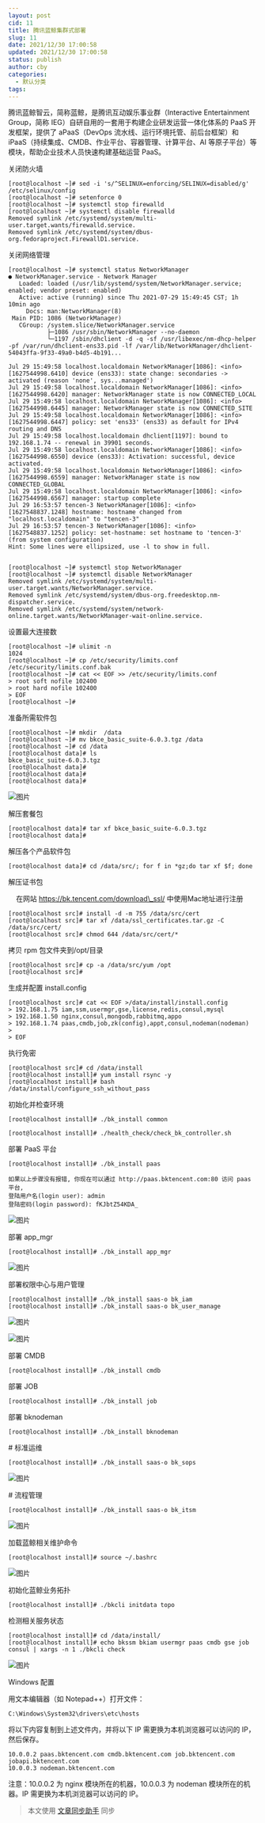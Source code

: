 ```yaml
---
layout: post
cid: 11
title: 腾讯蓝鲸集群式部署
slug: 11
date: 2021/12/30 17:00:58
updated: 2021/12/30 17:00:58
status: publish
author: cby
categories: 
  - 默认分类
tags: 
---
```



 腾讯蓝鲸智云，简称蓝鲸，是腾讯互动娱乐事业群（Interactive Entertainment Group，简称 IEG）自研自用的一套用于构建企业研发运营一体化体系的 PaaS 开发框架，提供了 aPaaS（DevOps 流水线、运行环境托管、前后台框架）和 iPaaS（持续集成、CMDB、作业平台、容器管理、计算平台、AI 等原子平台）等模块，帮助企业技术人员快速构建基础运营 PaaS。

  

  

关闭防火墙

  

```
[root@localhost ~]# sed -i 's/^SELINUX=enforcing/SELINUX=disabled/g' /etc/selinux/config
[root@localhost ~]# setenforce 0
[root@localhost ~]# systemctl stop firewalld
[root@localhost ~]# systemctl disable firewalld
Removed symlink /etc/systemd/system/multi-user.target.wants/firewalld.service.
Removed symlink /etc/systemd/system/dbus-org.fedoraproject.FirewallD1.service.
```

  

关闭网络管理

  

```
[root@localhost ~]# systemctl status NetworkManager
● NetworkManager.service - Network Manager
   Loaded: loaded (/usr/lib/systemd/system/NetworkManager.service; enabled; vendor preset: enabled)
   Active: active (running) since Thu 2021-07-29 15:49:45 CST; 1h 10min ago
     Docs: man:NetworkManager(8)
 Main PID: 1086 (NetworkManager)
   CGroup: /system.slice/NetworkManager.service
           ├─1086 /usr/sbin/NetworkManager --no-daemon
           └─1197 /sbin/dhclient -d -q -sf /usr/libexec/nm-dhcp-helper -pf /var/run/dhclient-ens33.pid -lf /var/lib/NetworkManager/dhclient-54043ffa-9f33-49a0-b4d5-4b191...

Jul 29 15:49:58 localhost.localdomain NetworkManager[1086]: <info>  [1627544998.6410] device (ens33): state change: secondaries -> activated (reason 'none', sys...managed')
Jul 29 15:49:58 localhost.localdomain NetworkManager[1086]: <info>  [1627544998.6420] manager: NetworkManager state is now CONNECTED_LOCAL
Jul 29 15:49:58 localhost.localdomain NetworkManager[1086]: <info>  [1627544998.6445] manager: NetworkManager state is now CONNECTED_SITE
Jul 29 15:49:58 localhost.localdomain NetworkManager[1086]: <info>  [1627544998.6447] policy: set 'ens33' (ens33) as default for IPv4 routing and DNS
Jul 29 15:49:58 localhost.localdomain dhclient[1197]: bound to 192.168.1.74 -- renewal in 39901 seconds.
Jul 29 15:49:58 localhost.localdomain NetworkManager[1086]: <info>  [1627544998.6550] device (ens33): Activation: successful, device activated.
Jul 29 15:49:58 localhost.localdomain NetworkManager[1086]: <info>  [1627544998.6559] manager: NetworkManager state is now CONNECTED_GLOBAL
Jul 29 15:49:58 localhost.localdomain NetworkManager[1086]: <info>  [1627544998.6567] manager: startup complete
Jul 29 16:53:57 tencen-3 NetworkManager[1086]: <info>  [1627548837.1248] hostname: hostname changed from "localhost.localdomain" to "tencen-3"
Jul 29 16:53:57 tencen-3 NetworkManager[1086]: <info>  [1627548837.1252] policy: set-hostname: set hostname to 'tencen-3' (from system configuration)
Hint: Some lines were ellipsized, use -l to show in full.


[root@localhost ~]# systemctl stop NetworkManager
[root@localhost ~]# systemctl disable NetworkManager
Removed symlink /etc/systemd/system/multi-user.target.wants/NetworkManager.service.
Removed symlink /etc/systemd/system/dbus-org.freedesktop.nm-dispatcher.service.
Removed symlink /etc/systemd/system/network-online.target.wants/NetworkManager-wait-online.service.
```

  

设置最大连接数

  

```
[root@localhost ~]# ulimit -n
1024
[root@localhost ~]# cp /etc/security/limits.conf /etc/security/limits.conf.bak
[root@localhost ~]# cat << EOF >> /etc/security/limits.conf
> root soft nofile 102400
> root hard nofile 102400
> EOF
[root@localhost ~]#
```

  

准备所需软件包

  

```
[root@localhost ~]# mkdir  /data
[root@localhost ~]# mv bkce_basic_suite-6.0.3.tgz /data
[root@localhost ~]# cd /data
[root@localhost data]# ls
bkce_basic_suite-6.0.3.tgz
[root@localhost data]# 
[root@localhost data]# 
[root@localhost data]#
```

  

![图片](https://p3-juejin.byteimg.com/tos-cn-i-k3u1fbpfcp/dc57f354d6094d55942f21373bcd7a11~tplv-k3u1fbpfcp-zoom-1.image)

  

解压套餐包

  

```
[root@localhost data]# tar xf bkce_basic_suite-6.0.3.tgz
[root@localhost data]#
```

  

解压各个产品软件包

  

  

```
[root@localhost data]# cd /data/src/; for f in *gz;do tar xf $f; done
```

  

解压证书包

    在网站 https://bk.tencent.com/download\_ssl/ 中使用Mac地址进行注册

```
[root@localhost src]# install -d -m 755 /data/src/cert
[root@localhost src]# tar xf /data/ssl_certificates.tar.gz -C /data/src/cert/
[root@localhost src]# chmod 644 /data/src/cert/*
```

  

拷贝 rpm 包文件夹到/opt/目录

  

```
[root@localhost src]# cp -a /data/src/yum /opt
[root@localhost src]#

```

  

  

生成并配置 install.config

  

```
[root@localhost src]# cat << EOF >/data/install/install.config
> 192.168.1.75 iam,ssm,usermgr,gse,license,redis,consul,mysql
> 192.168.1.50 nginx,consul,mongodb,rabbitmq,appo
> 192.168.1.74 paas,cmdb,job,zk(config),appt,consul,nodeman(nodeman)
> 
> EOF
```

  

  

执行免密

  

```
[root@localhost src]# cd /data/install
[root@localhost install]# yum install rsync -y
[root@localhost install]# bash /data/install/configure_ssh_without_pass
```

  

  

初始化并检查环境

  

```
[root@localhost install]# ./bk_install common

[root@localhost install]# ./health_check/check_bk_controller.sh
```

  

部署 PaaS 平台

  

```
[root@localhost install]# ./bk_install paas

如果以上步骤没有报错, 你现在可以通过 http://paas.bktencent.com:80 访问 paas 平台,
登陆用户名(login user): admin
登陆密码(login password): fKJbtZ54KDA_

```

  

![图片](https://p3-juejin.byteimg.com/tos-cn-i-k3u1fbpfcp/c10e4f44c1c84419be9c13cd9aab6c5d~tplv-k3u1fbpfcp-zoom-1.image)

  

部署 app\_mgr

  

```
[root@localhost install]# ./bk_install app_mgr
```

  

![图片](https://p3-juejin.byteimg.com/tos-cn-i-k3u1fbpfcp/86e2b68f6ff544a0929c4905a7dec5cb~tplv-k3u1fbpfcp-zoom-1.image)

  

部署权限中心与用户管理

  

```
[root@localhost install]# ./bk_install saas-o bk_iam
[root@localhost install]# ./bk_install saas-o bk_user_manage
```

  

![图片](https://p3-juejin.byteimg.com/tos-cn-i-k3u1fbpfcp/a0487790bf664ca68e7f153f5da3ee29~tplv-k3u1fbpfcp-zoom-1.image)

  

![图片](https://p3-juejin.byteimg.com/tos-cn-i-k3u1fbpfcp/acf1458099c14e05bbbdb39395d4da44~tplv-k3u1fbpfcp-zoom-1.image)

  

部署 CMDB

  

```
[root@localhost install]# ./bk_install cmdb
```

  

部署 JOB

  

```
[root@localhost install]# ./bk_install job
```

  

部署 bknodeman

  

```
[root@localhost install]# ./bk_install bknodeman
```

  

\# 标准运维

  

```
[root@localhost install]# ./bk_install saas-o bk_sops
```

  

![图片](https://p3-juejin.byteimg.com/tos-cn-i-k3u1fbpfcp/5b093f8b47e74210937e609a77ceac66~tplv-k3u1fbpfcp-zoom-1.image)

  

\# 流程管理

  

```
[root@localhost install]# ./bk_install saas-o bk_itsm
```

  

![图片](https://p3-juejin.byteimg.com/tos-cn-i-k3u1fbpfcp/b508727c928a4bf6ac4e3369dbebb28a~tplv-k3u1fbpfcp-zoom-1.image)

  

加载蓝鲸相关维护命令

  

```
[root@localhost install]# source ~/.bashrc
```

  

![图片](https://p3-juejin.byteimg.com/tos-cn-i-k3u1fbpfcp/2bfd5fb61a184ff0b3f973ba3d0be906~tplv-k3u1fbpfcp-zoom-1.image)

  

初始化蓝鲸业务拓扑

  

```
[root@localhost install]# ./bkcli initdata topo
```

  

  

检测相关服务状态

  

```
[root@localhost install]# cd /data/install/
[root@localhost install]# echo bkssm bkiam usermgr paas cmdb gse job consul | xargs -n 1 ./bkcli check
```

  

![图片](https://p3-juejin.byteimg.com/tos-cn-i-k3u1fbpfcp/9e944b2f2b424c7cbf2d9eb6568afe13~tplv-k3u1fbpfcp-zoom-1.image)

  

  

Windows 配置

用文本编辑器（如 Notepad++）打开文件：

  

```
C:\Windows\System32\drivers\etc\hosts
```

  

将以下内容复制到上述文件内，并将以下 IP 需更换为本机浏览器可以访问的 IP，然后保存。

  

```
10.0.0.2 paas.bktencent.com cmdb.bktencent.com job.bktencent.com jobapi.bktencent.com
10.0.0.3 nodeman.bktencent.com
```

  

注意：10.0.0.2 为 nginx 模块所在的机器，10.0.0.3 为 nodeman 模块所在的机器。IP 需更换为本机浏览器可以访问的 IP。

  

  

  

  

  

  

  

  

  

  

  

  

  

  

  

  

  

  

> 本文使用 [文章同步助手](https://juejin.cn/post/6940875049587097631) 同步